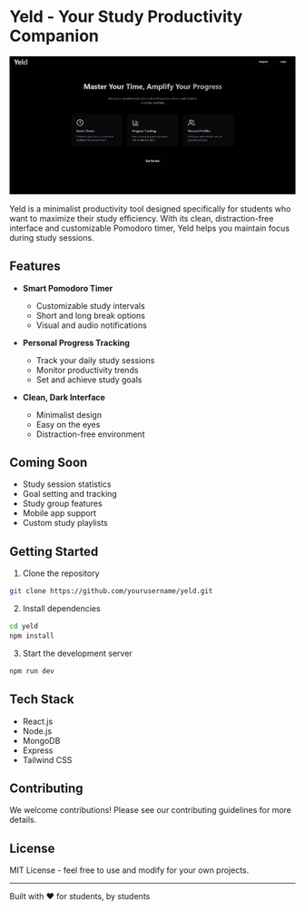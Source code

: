 # Yeld - Your Study Productivity Companion

![Yeld Logo](./yeld.png)

Yeld is a minimalist productivity tool designed specifically for students who want to maximize their study efficiency. With its clean, distraction-free interface and customizable Pomodoro timer, Yeld helps you maintain focus during study sessions.

## Features

- **Smart Pomodoro Timer**
  - Customizable study intervals
  - Short and long break options
  - Visual and audio notifications

- **Personal Progress Tracking**
  - Track your daily study sessions
  - Monitor productivity trends
  - Set and achieve study goals

- **Clean, Dark Interface**
  - Minimalist design
  - Easy on the eyes
  - Distraction-free environment

## Coming Soon

- Study session statistics
- Goal setting and tracking
- Study group features
- Mobile app support
- Custom study playlists

## Getting Started

1. Clone the repository
```bash
git clone https://github.com/yourusername/yeld.git
```

2. Install dependencies
```bash
cd yeld
npm install
```

3. Start the development server
```bash
npm run dev
```

## Tech Stack

- React.js
- Node.js
- MongoDB
- Express
- Tailwind CSS

## Contributing

We welcome contributions! Please see our contributing guidelines for more details.

## License

MIT License - feel free to use and modify for your own projects.

---

Built with ❤️ for students, by students